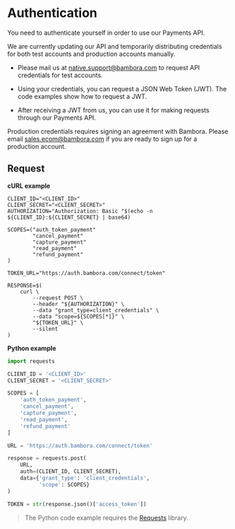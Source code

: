 # Authentication

You need to authenticate yourself in order to use our Payments API.

We are currently updating our API and temporarily distributing credentials for both test accounts and production accounts manually.

* Please mail us at [native.support@bambora.com](mailto:native.support@bambora.com) to request API credentials for test accounts.

* Using your credentials, you can request a JSON Web Token (JWT). The code examples show how to request a JWT.

* After receiving a JWT from us, you can use it for making requests through our Payments API.

Production credentials requires signing an agreement with Bambora. Please email [sales.ecom@bambora.com](mailto:sales.ecom@bambora.com) if you are ready to sign up for a production account.

## Request

**cURL example**

```shell
CLIENT_ID="<CLIENT_ID>"
CLIENT_SECRET="<CLIENT_SECRET>"
AUTHORIZATION="Authorization: Basic "$(echo -n ${CLIENT_ID}:${CLIENT_SECRET} | base64)

SCOPES=("auth_token_payment"
        "cancel_payment"
        "capture_payment"
        "read_payment"
        "refund_payment"
)

TOKEN_URL="https://auth.bambora.com/connect/token"

RESPONSE=$(
    curl \
        --request POST \
        --header "${AUTHORIZATION}" \
        --data "grant_type=client_credentials" \
        --data "scope=${SCOPES[*]}" \
        "${TOKEN_URL}" \
        --silent
)
```

**Python example**

```python
import requests

CLIENT_ID = '<CLIENT_ID>'
CLIENT_SECRET = '<CLIENT_SECRET>'

SCOPES = [
    'auth_token_payment',
    'cancel_payment',
    'capture_payment',
    'read_payment',
    'refund_payment'
]

URL = 'https://auth.bambora.com/connect/token'

response = requests.post(
    URL,
    auth=(CLIENT_ID, CLIENT_SECRET),
    data={'grant_type': 'client_credentials',
          'scope': SCOPES}
)

TOKEN = str(response.json()['access_token'])
```

> The Python code example requires the [Requests](http://docs.python-requests.org/en/master/) library.
